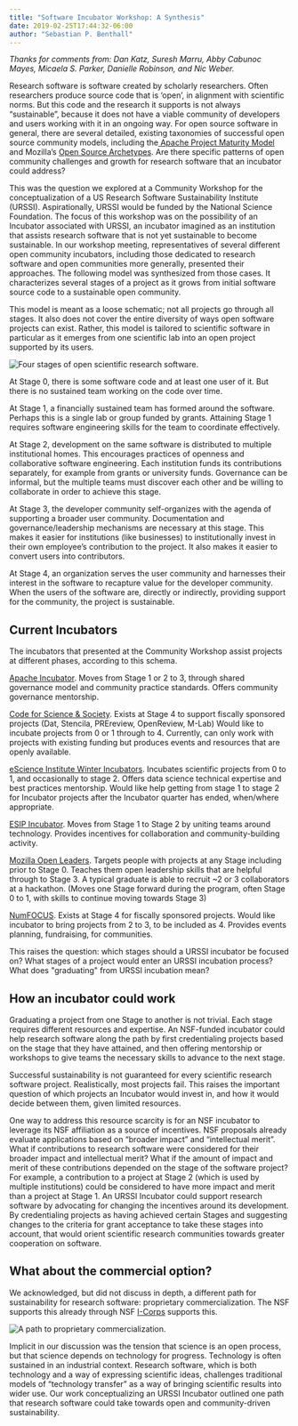 ```yaml
---
title: "Software Incubator Workshop: A Synthesis"
date: 2019-02-25T17:44:32-06:00
author: "Sebastian P. Benthall"
---
```


*Thanks for comments from: Dan Katz, Suresh Marru, Abby Cabunoc Mayes, Micaela S. Parker, Danielle Robinson, and Nic Weber.*

Research software is software created by scholarly researchers. Often researchers produce source code that is ‘open’, in alignment with scientific norms. But this code and the research it supports is not always “sustainable”, because it does not have a viable community of developers and users working with it in an ongoing way. For open source software in general, there are several detailed, existing taxonomies of successful open source community models, including the[ Apache Project Maturity Model](http://community.apache.org/apache-way/apache-project-maturity-model.html) and Mozilla’s [Open Source Archetypes](https://blog.mozilla.org/wp-content/uploads/2018/05/MZOTS_OS_Archetypes_report_ext_scr.pdf). Are there specific patterns of open community challenges and growth for research software that an incubator could address?

This was the question we explored at a Community Workshop for the conceptualization of a US Research Software Sustainability Institute (URSSI). Aspirationally, URSSI would be funded by the National Science Foundation. The focus of this workshop was on the possibility of an Incubator associated with URSSI, an incubator imagined as an institution that assists research software that is not yet sustainable to become sustainable. In our workshop meeting, representatives of several different open community incubators, including those dedicated to research software and open communities more generally, presented their approaches. The following model was synthesized from those cases. It characterizes several stages of a project as it grows from initial software source code to a sustainable open community. 

This model is meant as a loose schematic; not all projects go through all stages. It also does not cover the entire diversity of ways open software projects can exist. Rather, this model is tailored to scientific software in particular as it emerges from one scientific lab into an open project supported by its users.

![Four stages of open scientific research software.](/img/URSSI-Incubator-Open-Stages.png)

At Stage 0, there is some software code and at least one user of it. But there is no sustained team working on the code over time.

At Stage 1, a financially sustained team has formed around the software. Perhaps this is a single lab or group funded by grants. Attaining Stage 1 requires software engineering skills for the team to coordinate effectively.

At Stage 2, development on the same software is distributed to multiple institutional homes. This encourages practices of openness and collaborative software engineering. Each institution funds its contributions separately, for example from grants or university funds. Governance can be informal, but the multiple teams must discover each other and be willing to collaborate in order to achieve this stage.

At Stage 3, the developer community self-organizes with the agenda of supporting a broader user community. Documentation and governance/leadership mechanisms are necessary at this stage. This makes it easier for institutions (like businesses) to institutionally invest in their own employee’s contribution to the project. It also makes it easier to convert users into contributors.

At Stage 4, an organization serves the user community and harnesses their interest in the software to recapture value for the developer community. When the users of the software are, directly or indirectly, providing support for the community, the project is sustainable.

## Current Incubators

The incubators that presented at the Community Workshop assist projects at different phases, according to this schema.

[Apache Incubator](https://incubator.apache.org/). Moves from Stage 1 or 2 to 3, through shared governance model and community practice standards. Offers community governance mentorship.

[Code for Science & Society](https://codeforscience.org/). Exists at Stage 4 to support fiscally sponsored projects (Dat, Stencila, PREreview, OpenReview, M-Lab) Would like to incubate projects from 0 or 1 through to 4. Currently, can only work with projects with existing funding but produces events and resources that are openly available.

[eScience Institute Winter Incubators](https://escience.washington.edu/tag/winter-incubator/). Incubates scientific projects from 0 to 1, and occasionally to stage 2. Offers data science technical expertise and best practices mentorship. Would like help getting from stage 1 to stage 2 for Incubator projects after the Incubator quarter has ended, when/where appropriate.

[ESIP Incubator](https://www.esipfed.org/esip-lab/funding-opportunities). Moves from Stage 1 to Stage 2 by uniting teams around technology. Provides incentives for collaboration and community-building activity.

[Mozilla Open Leaders](https://foundation.mozilla.org/en/opportunity/mozilla-open-leaders/). Targets people with projects at any Stage including prior to  Stage 0. Teaches them open leadership skills that are helpful through to Stage 3. A typical graduate is able to recruit ~2 or 3 collaborators at a hackathon. (Moves one Stage forward during the program, often Stage 0 to 1, with skills to continue moving towards Stage 3)

[NumFOCUS](https://numfocus.org/). Exists at Stage 4 for fiscally sponsored projects. Would like incubator to bring projects from 2 to 3, to be included as 4. Provides events planning, fundraising, for communities.

This raises the question: which stages should a URSSI incubator be focused on?  What stages of a project would enter an URSSI incubation process? What does "graduating" from URSSI incubation mean?

## How an incubator could work

Graduating a project from one Stage to another is not trivial. Each stage requires different resources and expertise. An NSF-funded incubator could help research software along the path by first credentialing projects based on the stage that they have attained, and then offering mentorship or workshops to give teams the necessary skills to advance to the next stage.

Successful sustainability is not guaranteed for every scientific research software project. Realistically, most projects fail. This raises the important question of which projects an Incubator would invest in, and how it would decide between them, given limited resources.

One way to address this resource scarcity is for an NSF incubator to leverage its NSF affiliation as a source of incentives. NSF proposals already evaluate applications based on “broader impact” and “intellectual merit”. What if contributions to research software were considered for their broader impact and intellectual merit? What if the amount of impact and merit of these contributions depended on the stage of the software project? For example, a contribution to a project at Stage 2 (which is used by multiple institutions) could be considered to have more impact and merit than a project at Stage 1. An URSSI Incubator could support research software by advocating for changing the incentives around its development. By credentialing projects as having achieved certain Stages and suggesting changes to the criteria for grant acceptance to take these stages into account, that would orient scientific research communities towards greater cooperation on software.

## What about the commercial option?

We acknowledged, but did not discuss in depth, a different path for sustainability for research software: proprietary commercialization. The NSF supports this already through NSF [I-Corps](https://www.nsf.gov/news/special_reports/i-corps/) supports this. 

![A path to proprietary commercialization.](/img/URSSI-Incubator-Proprietary.png)

Implicit in our discussion was the tension that science is an open process, but that science depends on technology for progress. Technology is often sustained in an industrial context. Research software, which is both technology and a way of expressing scientific ideas, challenges traditional models of “technology transfer” as a way of bringing scientific results into wider use. Our work conceptualizing an URSSI Incubator outlined one path that research software could take towards open and community-driven sustainability.

